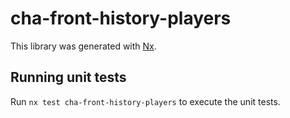# cha-front-history-players

This library was generated with [Nx](https://nx.dev).

## Running unit tests

Run `nx test cha-front-history-players` to execute the unit tests.
